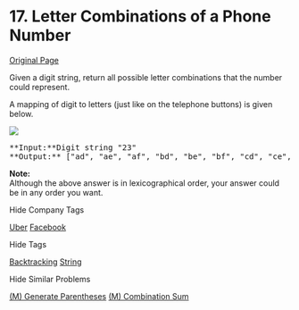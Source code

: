 # 17. Letter Combinations of a Phone Number

[Original Page](https://leetcode.com/problems/letter-combinations-of-a-phone-number/)

Given a digit string, return all possible letter combinations that the number could represent.

A mapping of digit to letters (just like on the telephone buttons) is given below.

![](http://upload.wikimedia.org/wikipedia/commons/thumb/7/73/Telephone-keypad2.svg/200px-Telephone-keypad2.svg.png)

<pre>**Input:**Digit string "23"
**Output:** ["ad", "ae", "af", "bd", "be", "bf", "cd", "ce", "cf"].
</pre>

**Note:**  
Although the above answer is in lexicographical order, your answer could be in any order you want.

<div>

<div id="company_tags" class="btn btn-xs btn-warning">Hide Company Tags</div>

<span class="hidebutton" style="display: inline;">[Uber](/company/uber/) [Facebook](/company/facebook/)</span></div>

<div>

<div id="tags" class="btn btn-xs btn-warning">Hide Tags</div>

<span class="hidebutton" style="display: inline;">[Backtracking](/tag/backtracking/) [String](/tag/string/)</span></div>

<div>

<div id="similar" class="btn btn-xs btn-warning">Hide Similar Problems</div>

<span class="hidebutton" style="display: inline;">[(M) Generate Parentheses](/problems/generate-parentheses/) [(M) Combination Sum](/problems/combination-sum/)</span></div>